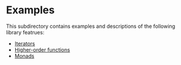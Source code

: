 # Examples

This subdirectory contains examples and descriptions of the following library featrues:

 - [Iterators](iterators.md)
 - [Higher-order functions](functions.md)
 - [Monads](monads.md)
